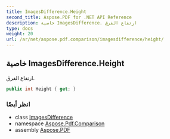 ```yaml
---
title: ImagesDifference.Height
second_title: Aspose.PDF for .NET API Reference
description: خاصية ImagesDifference. ارتفاع الفرق
type: docs
weight: 20
url: /ar/net/aspose.pdf.comparison/imagesdifference/height/
---
```

## خاصية ImagesDifference.Height

ارتفاع الفرق.

```csharp
public int Height { get; }
```

### انظر أيضًا

* class [ImagesDifference](../)
* namespace [Aspose.Pdf.Comparison](../../../aspose.pdf.comparison/)
* assembly [Aspose.PDF](../../../)